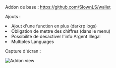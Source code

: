 Addon de base : https://github.com/SlownLS/wallet

Ajouts :
<li>Ajout d'une function en plus (darkrp logs)</li>
<li>Obligation de mettre des chiffres (dans le menu)</li>
<li>Possibilité de desactiver l'info Argent Illegal</li>
<li>Multiples Languages</li>
 
Capture d'écran :
<p><img src="https://i.imgur.com/bLoy4LX.jpg" alt="Addon view" data-canonical-src="https://i.imgur.com/bLoy4LX.jpg" style="max-width:100%;"></p>

